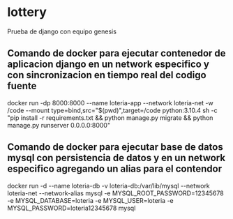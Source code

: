 # lottery
Prueba de django con equipo genesis


## Comando de docker para ejecutar contenedor de aplicacion django en un network especifico y con sincronizacion en tiempo real del codigo fuente

docker run -dp 8000:8000 --name loteria-app --network loteria-net -w /code --mount type=bind,src="$(pwd)",target=/code python:3.10.4 sh -c "pip install -r requirements.txt && python manage.py migrate && python manage.py runserver 0.0.0.0:8000" 


## Comando de docker para ejecutar base de datos mysql con persistencia de datos y en un network especifico agregando un alias para el contendor

docker run -d --name loteria-db -v loteria-db:/var/lib/mysql --network loteria-net --network-alias mysql -e MYSQL_ROOT_PASSWORD=12345678 -e MYSQL_DATABASE=loteria -e MYSQL_USER=loteria -e MYSQL_PASSWORD=loteria12345678 mysql

